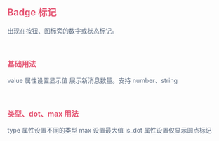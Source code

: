 <script setup>
 import BaseUse from './demos/BaseUse.vue'//基础的按钮用法
 import MaxDot from './demos/MaxDot.vue';
</script>

## <font color=#e55472>Badge 标记</font>

<font color=#5e6d82>出现在按钮、图标旁的数字或状态标记。</font>

<br>

### <font color=#e55472>基础用法</font>

<font color=#5e6d82>value 属性设置显示值 展示新消息数量。支持 number、string</font>

<br>

<BaseUse/>

### <font color=#e55472>类型、dot、max 用法</font>

<font color=#5e6d82>type 属性设置不同的类型 max 设置最大值 is_dot 属性设置仅显示圆点标记</font>

<MaxDot/>
